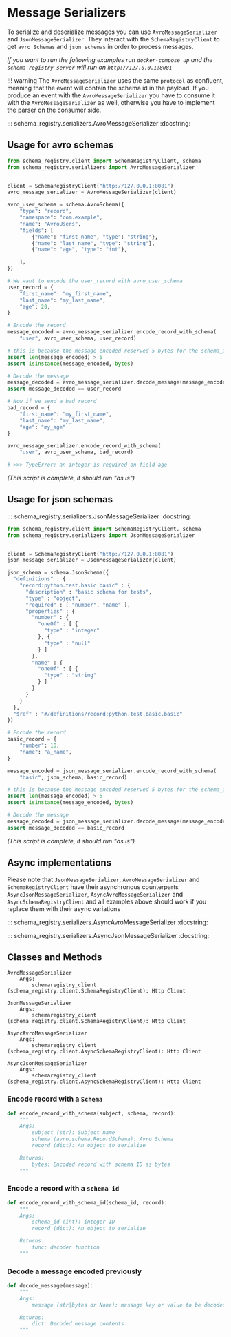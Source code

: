 # Message Serializers

To serialize and deserialize messages you can use `AvroMessageSerializer` and `JsonMessageSerializer`. They interact with the `SchemaRegistryClient` to get `avro Schemas`  and `json schemas` in order to process messages.

*If you want to run the following examples run `docker-compose up` and the `schema registry server` will run on `http://127.0.0.1:8081`*

!!! warning
    The `AvroMessageSerializer` uses the same `protocol` as confluent, meaning that the event will contain the schema id in the payload.
    If you produce an event with the `AvroMessageSerializer` you have to consume it with the `AvroMessageSerializer` as well, otherwise you have to
    implement the parser on the consumer side.

::: schema_registry.serializers.AvroMessageSerializer
    :docstring:

## Usage for avro schemas

```python title="Trivial Usage with avro"
from schema_registry.client import SchemaRegistryClient, schema
from schema_registry.serializers import AvroMessageSerializer


client = SchemaRegistryClient("http://127.0.0.1:8081")
avro_message_serializer = AvroMessageSerializer(client)

avro_user_schema = schema.AvroSchema({
    "type": "record",
    "namespace": "com.example",
    "name": "AvroUsers",
    "fields": [
        {"name": "first_name", "type": "string"},
        {"name": "last_name", "type": "string"},
        {"name": "age", "type": "int"},

    ],
})

# We want to encode the user_record with avro_user_schema
user_record = {
    "first_name": "my_first_name",
    "last_name": "my_last_name",
    "age": 20,
}

# Encode the record
message_encoded = avro_message_serializer.encode_record_with_schema(
    "user", avro_user_schema, user_record)

# this is because the message encoded reserved 5 bytes for the schema_id
assert len(message_encoded) > 5
assert isinstance(message_encoded, bytes)

# Decode the message
message_decoded = avro_message_serializer.decode_message(message_encoded)
assert message_decoded == user_record

# Now if we send a bad record
bad_record = {
    "first_name": "my_first_name",
    "last_name": "my_last_name",
    "age": "my_age"
}

avro_message_serializer.encode_record_with_schema(
    "user", avro_user_schema, bad_record)

# >>> TypeError: an integer is required on field age
```

*(This script is complete, it should run "as is")*

## Usage for json schemas

::: schema_registry.serializers.JsonMessageSerializer
    :docstring:

```python title="Trivial Usage with json schemas"
from schema_registry.client import SchemaRegistryClient, schema
from schema_registry.serializers import JsonMessageSerializer


client = SchemaRegistryClient("http://127.0.0.1:8081")
json_message_serializer = JsonMessageSerializer(client)

json_schema = schema.JsonSchema({
  "definitions" : {
    "record:python.test.basic.basic" : {
      "description" : "basic schema for tests",
      "type" : "object",
      "required" : [ "number", "name" ],
      "properties" : {
        "number" : {
          "oneOf" : [ {
            "type" : "integer"
          }, {
            "type" : "null"
          } ]
        },
        "name" : {
          "oneOf" : [ {
            "type" : "string"
          } ]
        }
      }
    }
  },
  "$ref" : "#/definitions/record:python.test.basic.basic"
})

# Encode the record
basic_record = {
    "number": 10,
    "name": "a_name",
}

message_encoded = json_message_serializer.encode_record_with_schema(
    "basic", json_schema, basic_record)

# this is because the message encoded reserved 5 bytes for the schema_id
assert len(message_encoded) > 5
assert isinstance(message_encoded, bytes)

# Decode the message
message_decoded = json_message_serializer.decode_message(message_encoded)
assert message_decoded == basic_record
```

*(This script is complete, it should run "as is")*

## Async implementations

Please note that `JsonMessageSerializer`, `AvroMessageSerializer` and `SchemaRegistryClient` have their asynchronous
counterparts `AsyncJsonMessageSerializer`, `AsyncAvroMessageSerializer` and `AsyncSchemaRegistryClient` and all 
examples above should work if you replace them with their async variations

::: schema_registry.serializers.AsyncAvroMessageSerializer
    :docstring:

::: schema_registry.serializers.AsyncJsonMessageSerializer
    :docstring:

## Classes and Methods

```
AvroMessageSerializer
    Args:
        schemaregistry_client (schema_registry.client.SchemaRegistryClient): Http Client
        
JsonMessageSerializer
    Args:
        schemaregistry_client (schema_registry.client.SchemaRegistryClient): Http Client

AsyncAvroMessageSerializer
    Args:
        schemaregistry_client (schema_registry.client.AsyncSchemaRegistryClient): Http Client
        
AsyncJsonMessageSerializer
    Args:
        schemaregistry_client (schema_registry.client.AsyncSchemaRegistryClient): Http Client
```

### Encode record with a `Schema`

```python
def encode_record_with_schema(subject, schema, record):
    """
    Args:
        subject (str): Subject name
        schema (avro.schema.RecordSchema): Avro Schema
        record (dict): An object to serialize

    Returns:
        bytes: Encoded record with schema ID as bytes
    """
```

### Encode a record with a `schema id`

```python
def encode_record_with_schema_id(schema_id, record):
    """
    Args:
        schema_id (int): integer ID
        record (dict): An object to serialize

    Returns:
        func: decoder function
    """
```

### Decode a message encoded previously

```python
def decode_message(message):
    """
    Args:
        message (str|bytes or None): message key or value to be decoded

    Returns:
        dict: Decoded message contents.
    """
```
